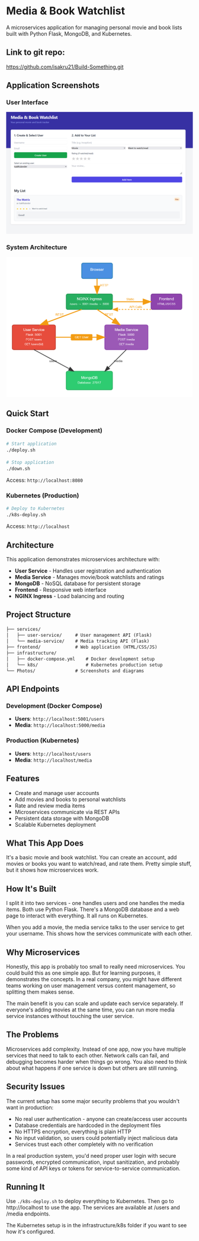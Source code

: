 # Media & Book Watchlist

A microservices application for managing personal movie and book lists built with Python Flask, MongoDB, and Kubernetes.

## Link to git repo:
https://github.com/isakru21/Build-Something.git

## Application Screenshots

### User Interface
![Application Screenshot](Photos/showcase.png)

### System Architecture
![System Diagram](Photos/system-diagram.png)

## Quick Start

### Docker Compose (Development)
```bash
# Start application
./deploy.sh

# Stop application  
./down.sh
```
Access: `http://localhost:8080`

### Kubernetes (Production)
```bash
# Deploy to Kubernetes
./k8s-deploy.sh
```
Access: `http://localhost`

## Architecture

This application demonstrates microservices architecture with:

- **User Service** - Handles user registration and authentication
- **Media Service** - Manages movie/book watchlists and ratings
- **MongoDB** - NoSQL database for persistent storage
- **Frontend** - Responsive web interface
- **NGINX Ingress** - Load balancing and routing

## Project Structure

```
├── services/
│   ├── user-service/     # User management API (Flask)
│   └── media-service/    # Media tracking API (Flask)
├── frontend/             # Web application (HTML/CSS/JS)
├── infrastructure/
│   ├── docker-compose.yml    # Docker development setup
│   └── k8s/                  # Kubernetes production setup
└── Photos/               # Screenshots and diagrams
```

## API Endpoints

### Development (Docker Compose)
- **Users**: `http://localhost:5001/users`
- **Media**: `http://localhost:5000/media`

### Production (Kubernetes)
- **Users**: `http://localhost/users`
- **Media**: `http://localhost/media`

## Features

- Create and manage user accounts
- Add movies and books to personal watchlists
- Rate and review media items
- Microservices communicate via REST APIs
- Persistent data storage with MongoDB
- Scalable Kubernetes deployment

## What This App Does

It's a basic movie and book watchlist. You can create an account, add movies or books you want to watch/read, and rate them. Pretty simple stuff, but it shows how microservices work.

## How It's Built

I split it into two services - one handles users and one handles the media items. Both use Python Flask. There's a MongoDB database and a  web page to interact with everything. It all runs on Kubernetes.

When you add a movie, the media service talks to the user service to get your username. This shows how the services communicate with each other.

## Why Microservices

Honestly, this app is probably too small to really need microservices. You could build this as one simple app. But for learning purposes, it demonstrates the concepts. In a real company, you might have different teams working on user management versus content management, so splitting them makes sense.

The main benefit is you can scale and update each service separately. If everyone's adding movies at the same time, you can run more media service instances without touching the user service.

## The Problems

Microservices add complexity. Instead of one app, now you have multiple services that need to talk to each other. Network calls can fail, and debugging becomes harder when things go wrong. You also need to think about what happens if one service is down but others are still running.

## Security Issues

The current setup has some major security problems that you wouldn't want in production:

- No real user authentication - anyone can create/access user accounts
- Database credentials are hardcoded in the deployment files
- No HTTPS encryption, everything is plain HTTP
- No input validation, so users could potentially inject malicious data
- Services trust each other completely with no verification

In a real production system, you'd need proper user login with secure passwords, encrypted communication, input sanitization, and probably some kind of API keys or tokens for service-to-service communication.

## Running It

Use `./k8s-deploy.sh` to deploy everything to Kubernetes. Then go to http://localhost to use the app. The services are available at /users and /media endpoints.

The Kubernetes setup is in the infrastructure/k8s folder if you want to see how it's configured.


